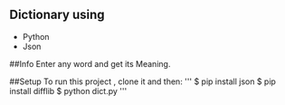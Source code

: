 ## Dictionary using
* Python
* Json

##Info
Enter any word and get its Meaning.

##Setup
To run this project , clone it and then:
'''
$ pip install json
$ pip install difflib
$ python dict.py
'''
